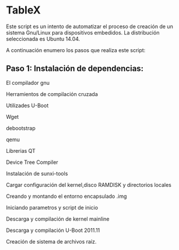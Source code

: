 # TableX

Este script es un intento de automatizar el proceso de creación de un sistema Gnu/Linux para dispositivos embedidos.
La distribución seleccionada es Ubuntu 14.04.

A continuación enumero los pasos que realiza este script:

## Paso 1: Instalación de dependencias:

El compilador gnu

Herramientos de compilación cruzada

Utilizades U-Boot

Wget

debootstrap

qemu

Librerias QT

Device Tree Compiler

Instalación de sunxi-tools

Cargar configuración del kernel,disco RAMDISK y directorios locales

Creando y montando el entorno encapsulado .img

Iniciando parametros y script de inicio

Descarga y compilación de kernel mainline

Descarga y compilación U-Boot 2011.11

Creación de sistema de archivos raíz.
